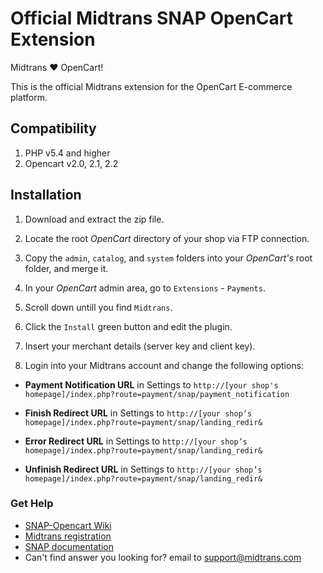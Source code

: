 Official Midtrans SNAP OpenCart Extension
===================================

Midtrans :heart: OpenCart!

This is the official Midtrans extension for the OpenCart E-commerce platform.

## Compatibility
1. PHP v5.4 and higher
2. Opencart v2.0, 2.1, 2.2

## Installation

1. Download and extract the zip file.

2. Locate the root _OpenCart_ directory of your shop via FTP connection.

3. Copy the `admin`, `catalog`, and `system` folders into your _OpenCart's_ root folder, and merge it.

4. In your _OpenCart_ admin area, go to `Extensions` - `Payments`.

5. Scroll down untill you find `Midtrans`.

6. Click the `Install` green button and edit the plugin.

7. Insert your merchant details (server key and client key).

8. Login into your Midtrans account and change the following options:

  * **Payment Notification URL** in Settings to `http://[your shop's homepage]/index.php?route=payment/snap/payment_notification`

  * **Finish Redirect URL** in Settings to `http://[your shop’s homepage]/index.php?route=payment/snap/landing_redir&`

  * **Error Redirect URL** in Settings to `http://[your shop’s homepage]/index.php?route=payment/snap/landing_redir&`

  * **Unfinish Redirect URL** in Settings to `http://[your shop’s homepage]/index.php?route=payment/snap/landing_redir&`

### Get Help

* [SNAP-Opencart Wiki](https://github.com/veritrans/SNAP-Opencart/wiki)
* [Midtrans registration](https://account.midtrans.com/register)
* [SNAP documentation](https://snap-docs.midtrans.com/)
* Can't find answer you looking for? email to [support@midtrans.com](mailto:support@midtrans.com)

